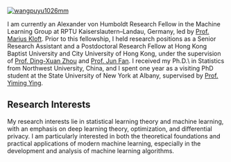 

[![wangpuyu1026mm](https://img.shields.io/badge/wangpuyu1026mm-github-blue?logo=github)](https://github.com/wangpuyu1026mm)

I am currently an Alexander von Humboldt Research Fellow in the Machine Learning Group at RPTU Kaiserslautern–Landau, Germany, led by [Prof. Marius Kloft](https://scholar.google.com/citations?user=l-BJCdAAAAAJ&hl=en). Prior to this fellowship, I held research positions as a Senior Research Assistant and a Postdoctoral Research Fellow at Hong Kong Baptist University and City University of Hong Kong, under the supervision of [Prof. Ding-Xuan Zhou](https://www.sydney.edu.au/science/about/our-people/academic-staff/dingxuan-zhou.html) and [Prof. Jun Fan](https://www.math.hkbu.edu.hk/~junfan/). I received my Ph.D.\ in Statistics from Northwest University, China, and I spent one year as a visiting PhD student at the State University of New York at Albany, supervised by [Prof. Yiming Ying](https://www.sydney.edu.au/science/about/our-people/academic-staff/yiming-ying.html).

## Research Interests

My research interests lie in statistical learning theory and machine learning, with an emphasis on deep learning theory, optimization, and differential privacy. I am particularly interested in both the theoretical foundations and practical applications of modern machine learning, especially in the development and analysis of machine learning algorithms.

